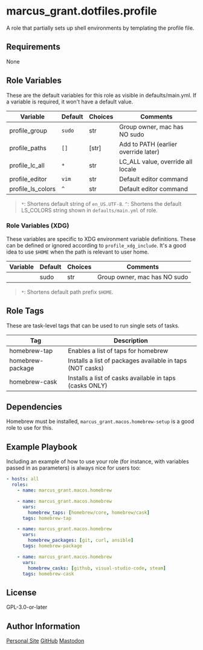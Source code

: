 # marcus_grant.dotfiles.profile

A role that partially sets up shell environments by templating the profile file.

## Requirements

None

## Role Variables

These are the default variables for this role as visible in defaults/main.yml.
If a variable is required, it won't have a default value.


| Variable          | Default | Choices | Comments                             |
| ----------------- | ------- | ------- | ------------------------------------ |
| profile_group     | `sudo`  | str     | Group owner, mac has NO sudo         |
| profile_paths     | `[]`    | [str]   | Add to PATH (earlier override later) |
| profile_lc_all    | `*`     | str     | LC_ALL value, override all locale    |
| profile_editor    | `vim`   | str     | Default editor command               |
| profile_ls_colors | `^`     | str     | Default editor command               |

> `*`: Shortens default string of `en_US.UTF-8`.
> `^`: Shortens the default LS_COLORS string shown in `defaults/main.yml` of role.

### Role Variables (XDG)

These variables are specific to XDG environment variable definitions.
These can be defined or ignored according to `profile_xdg_include`.
It's a good idea to use `$HOME` when the path is relevant to user home.

| Variable | Default | Choices | Comments                     |
| -------- | ------- | ------- | ---------------------------- |
|          | sudo    | str     | Group owner, mac has NO sudo |

> `*`: Shortens default path prefix `$HOME`.

## Role Tags

These are task-level tags that can be used to run single sets of tasks.

| Tag              | Description                                               |
| ---------------- | --------------------------------------------------------- |
| homebrew-tap     | Enables a list of taps for homebrew                       |
| homebrew-package | Installs a list of packages available in taps (NOT casks) |
| homebrew-cask    | Installs a list of casks available in taps (casks ONLY)   |

## Dependencies

Homebrew must be installed,
`marcus_grant.macos.homebrew-setup` is a good role to use for this.

## Example Playbook

Including an example of how to use your role (for instance, with variables passed in as parameters) is always nice for users too:

```yaml
- hosts: all
  roles:
    - name: marcus_grant.macos.homebrew

    - name: marcus_grant.macos.homebrew
      vars:
        homebrew_taps: [homebrew/core, homebrew/cask]
      tags: homebrew-tap

    - name: marcus_grant.macos.homebrew
      vars:
        homebrew_packages: [git, curl, ansible]
      tags: homebrew-package

    - name: marcus_grant.macos.homebrew
      vars:
        homebrew_casks: [github, visual-studio-code, steam]
      tags: homebrew-cask
```

## License

GPL-3.0-or-later

## Author Information

[Personal Site](https://marcusgrant.me)
[GitHub](https://github.com/marcus-grant)
[Mastodon](https://fosstodon.org/@marcusgrant)
